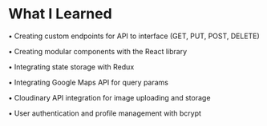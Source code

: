 # What I Learned 
• Creating custom endpoints for API to interface (GET, PUT, POST, DELETE)

• Creating modular components with the React library

• Integrating state storage with Redux

• Integrating Google Maps API for query params

• Cloudinary API integration for image uploading and storage 

• User authentication and profile management with bcrypt
